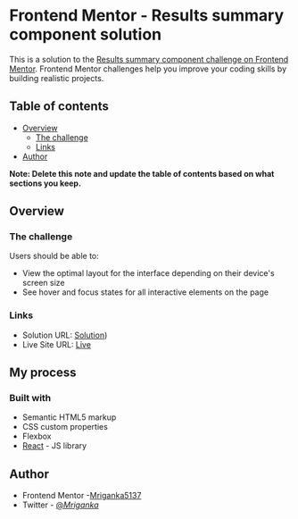 # Frontend Mentor - Results summary component solution

This is a solution to the [Results summary component challenge on Frontend Mentor](https://www.frontendmentor.io/challenges/results-summary-component-CE_K6s0maV). Frontend Mentor challenges help you improve your coding skills by building realistic projects.

## Table of contents

- [Overview](#overview)
  - [The challenge](#the-challenge)
  - [Links](#links)
- [Author](#author)


**Note: Delete this note and update the table of contents based on what sections you keep.**

## Overview

### The challenge

Users should be able to:

- View the optimal layout for the interface depending on their device's screen size
- See hover and focus states for all interactive elements on the page

### Links

- Solution URL: [Solution](https://github.com/Mriganka5137/result-summary-component))
- Live Site URL: [Live](https://mmg-frontend-mentor-p1.netlify.app)

## My process

### Built with

- Semantic HTML5 markup
- CSS custom properties
- Flexbox
- [React](https://reactjs.org/) - JS library


## Author

- Frontend Mentor -[Mriganka5137](https://www.frontendmentor.io/profile/Mriganka5137)
- Twitter - [@_Mriganka_](https://twitter.com/_Mriganka_)




